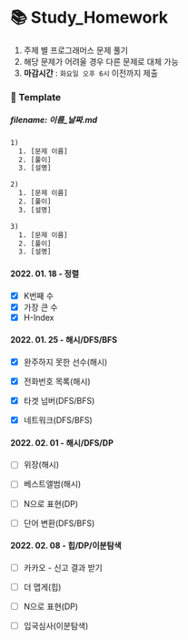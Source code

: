 # 📚 Study_Homework
1. 주제 별 프로그래머스 문제 풀기
2. 해당 문제가 어려울 경우 다른 문제로 대체 가능
3. <strong>마감시간</strong> : `화요일 오후 6시` 이전까지 제출

### 📑 Template
##### filename: 이름_날짜.md
```html
1)
  1. [문제 이름]
  2. [풀이]
  3. [설명]

2)
  1. [문제 이름]
  2. [풀이]
  3. [설명]

3)
  1. [문제 이름]
  2. [풀이]
  3. [설명]

```


#### 2022. 01. 18 - 정렬
- [x] K번째 수
- [x] 가장 큰 수
- [x] H-Index

#### 2022. 01. 25 - 해시/DFS/BFS
- [x] 완주하지 못한 선수(해시)
- [x] 전화번호 목록(해시)
- [x] 타겟 넘버(DFS/BFS)
- [x] 네트워크(DFS/BFS)


#### 2022. 02. 01 - 해시/DFS/DP
- [ ] 위장(해시)
- [ ] 베스트앨범(해시)
- [ ] N으로 표현(DP)
- [ ] 단어 변환(DFS/BFS)


#### 2022. 02. 08 - 힙/DP/이분탐색
- [ ] 카카오 - 신고 결과 받기
- [ ] 더 맵게(힙)
- [ ] N으로 표현(DP)
- [ ] 입국심사(이분탐색)


